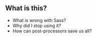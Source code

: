 ## What is this?

* What is wrong with Sass?
* Why did I stop using it?
* How can post-processors save us all?
